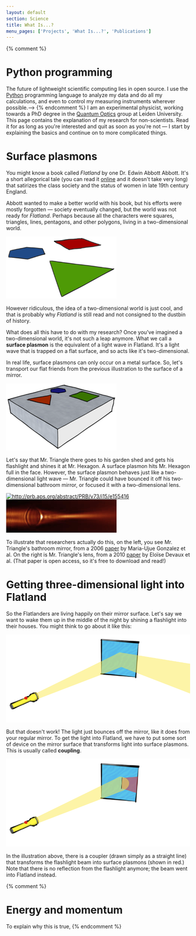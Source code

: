 ```yaml
---
layout: default
section: Science
title: What Is...?
menu_pages: ['Projects', 'What Is...?', 'Publications']
---
```

{% comment %}
# Python programming #

The future of lightweight scientific computing lies in open source.
I use the [Python](http://www.python.org) programming language to analyze my data and do all my calculations, and even to control my measuring instruments wherever possible.-->
{% endcomment %}
I am an experimental physicist, working towards a PhD degree in the [Quantum Optics](http://www.molphys.leidenuniv.nl/qo) group at Leiden University.
This page contains the explanation of my research for non-scientists.
Read it for as long as you're interested and quit as soon as you're not &mdash; I start by explaining the basics and continue on to more complicated things.

# Surface plasmons #

You might know a book called _Flatland_ by one Dr. Edwin Abbott Abbott.
It's a short allegorical tale (you can read it [online](...) and it doesn't take very long) that satirizes the class society and the status of women in late 19th century England.

Abbott wanted to make a better world with his book, but his efforts were mostly forgotten &mdash; society eventually changed, but the world was not ready for _Flatland_.
Perhaps because all the characters were squares, triangles, lines, pentagons, and other polygons, living in a two-dimensional world.

<div class="figure">
  <img src="/images/flatland.png" alt="A square, triangle, and circle in Flatland" width="300" title="Be there or be square"/>
</div>

However ridiculous, the idea of a two-dimensional world is just cool, and that is probably why _Flatland_ is still read and not consigned to the dustbin of history.

What does all this have to do with my research?
Once you've imagined a two-dimensional world, it's not such a leap anymore.
What we call a **surface plasmon** is the equivalent of a light wave in Flatland.
It's a light wave that is trapped on a flat surface, and so acts like it's two-dimensional.

In real life, surface plasmons can only occur on a metal surface.
So, let's transport our flat friends from the previous illustration to the surface of a mirror.

<div class="figure">
  <img src="/images/flatland-metal.png" alt="Our flat friends from the previous illustration on a mirror" width="300" title="Notice that they have no reflection, because they're evanescent in the z direction."/>
</div>

Let's say that Mr. Triangle there goes to his garden shed and gets his flashlight and shines it at Mr. Hexagon.
A surface plasmon hits Mr. Hexagon full in the face.
However, the surface plasmon behaves just like a two-dimensional light wave &mdash; Mr. Triangle could have bounced it off his two-dimensional bathroom mirror, or focused it with a two-dimensional lens.

<div class="figure">
	<a href="http://prb.aps.org/abstract/PRB/v73/i15/e155416"><img src="" alt="http://prb.aps.org/abstract/PRB/v73/i15/e155416" width="300"/></a>
	<a href="http://dx.doi.org/10.1364/OE.18.020610"><img src="/images/plasmonic-lens.png" alt="Plasmonic lens" title="Probably copyright 2010 the Optical Society of America. Used without permission. I believe this is Fair Use under United States copyright law, since only a portion of the original figure has been reproduced, and it is for nonprofit educational purposes." width="300"/></a>
</div>

To illustrate that researchers actually do this, on the left, you see Mr. Triangle's bathroom mirror, from a 2006 [paper](http://dx.doi.org/10.1103/PhysRevB.73.155416) by Maria-Ujue Gonzalez et al.
On the right is Mr. Triangle's lens, from a 2010 [paper](http://dx.doi.org/10.1364/OE.18.020610) by Elo&iuml;se Devaux et al.
(That paper is open access, so it's free to download and read!)

# Getting three-dimensional light into Flatland #

So the Flatlanders are living happily on their mirror surface.
Let's say we want to wake them up in the middle of the night by shining a flashlight into their houses.
You might think to go about it like this:

<div class="figure">
	<img src="/images/flashlight1.png" alt="Shining a flashlight onto a mirror: it bounces off" width="500" title="The midnight sun!"/>
</div>

But that doesn't work!
The light just bounces off the mirror, like it does from your regular mirror.
To get the light into Flatland, we have to put some sort of device on the mirror surface that transforms light into surface plasmons.
This is usually called **coupling**.

<div class="figure">
	<img src="/images/flashlight2.png" alt="Coupling into Flatland" width="500" title="Coupling into Flatland"/>
</div>

In the illustration above, there is a coupler (drawn simply as a straight line) that transforms the flashlight beam into surface plasmons (shown in red.)
Note that there is no reflection from the flashlight anymore; the beam went into Flatland instead.

{% comment %}
# Energy and momentum #

To explain why this is true,
{% endcomment %}
